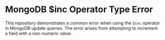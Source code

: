 # MongoDB $inc Operator Type Error

This repository demonstrates a common error when using the `$inc` operator in MongoDB update queries. The error arises from attempting to increment a field with a non-numeric value.